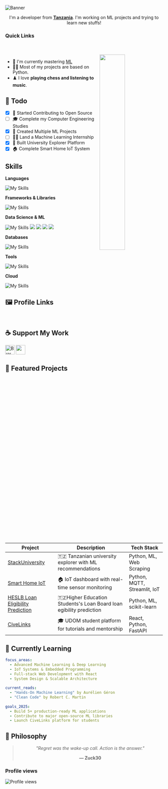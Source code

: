![Banner](https://capsule-render.vercel.app/api?type=venom&height=200&color=0:43cea2,100:185a9d&text=Hello,%20I'm%20Zuck30&textBg=false&desc=(he/him)&descAlign=79&fontAlign=50&descAlignY=70&fontColor=f7f5f5)

<p align="center">I'm a developer from <strong><a href="https://www.google.com/travel/things-to-do?dest_src=ut&dest_mid=%2Fm%2F0htfv">Tanzania</a></strong>. I'm working on ML projects and trying to learn new stuffs!</p>

<h3>Quick Links</h3>

<div align="left">
    <a href="mailto:sheldoncodesdaily@gmail.com"><img src="https://img.shields.io/badge/Mail%20me-30302f?style=flat-square&logo=gmail" alt="" srcset=""></a>
    <a href="https://sheddysilicon.netlify.app"><img src="https://img.shields.io/badge/Portfolio-30302f?style=flat-square&logo=firefox" alt="" srcset=""></a>
</div>

<br>
<a href="https://github.com/zuck30"><img align="right" height="auto" width="40%" src="https://i.pinimg.com/originals/81/17/8b/81178b47a8598f0c81c4799f2cdd4057.gif" style="right:0px" /></a>

<ul>
    <li>🔭 I'm currently mastering <a href="https://www.python.org/events/python-user-group/1310/">ML</a>
    <li>👨‍💻 Most of my projects are based on Python.</li>
    <li>♟️ I love <b>playing chess and listening to music</b>.</li>
</ul>

<h2>📌 Todo</h2>

- [x] 💬 Started Contributing to Open Source
- [ ] 🎓 Complete my Computer Engineering Studies
- [x] 🎯 Created Multiple ML Projects
- [ ] 👨‍💻 Land a Machine Learning Internship
- [x] 🚀 Built University Explorer Platform
- [x] 🏠 Complete Smart Home IoT System

<h2 id=lang>Skills</h2>

**Languages**

![My Skills](https://skillicons.dev/icons?i=python,js,ts,html,css,cpp,bash,md&perline=10)

**Frameworks & Libraries**

![My Skills](https://skillicons.dev/icons?i=react,fastapi,django,flask,tailwind,bootstrap&perline=10)

**Data Science & ML**

![My Skills](https://skillicons.dev/icons?i=tensorflow,pytorch&perline=10)
<img src="https://img.shields.io/badge/Pandas-150458?style=for-the-badge&logo=pandas&logoColor=white" />
<img src="https://img.shields.io/badge/NumPy-013243?style=for-the-badge&logo=numpy&logoColor=white" />
<img src="https://img.shields.io/badge/Streamlit-FF4B4B?style=for-the-badge&logo=streamlit&logoColor=white" />
<img src="https://img.shields.io/badge/scikit--learn-F7931E?style=for-the-badge&logo=scikitlearn&logoColor=white" />

**Databases**

![My Skills](https://skillicons.dev/icons?i=sqlite,mysql,mongodb&perline=10)

**Tools**

![My Skills](https://skillicons.dev/icons?i=docker,figma,vscode,git,github,linux,postman&perline=10)

**Cloud**

![My Skills](https://skillicons.dev/icons?i=netlify,vercel,heroku&perline=10)

<h2>🖼 Profile Links</h2>
<p>
    <a href="https://twitter.com/codewithsheddy" target="_blank" rel="noopener noreferrer"><img src="https://img.shields.io/badge/Twitter-1DA1F2?style=for-the-badge&logo=twitter&logoColor=white" alt="" srcset=""></a>
    <a href="https://codewithsheddy.netlify.app"><img src="https://img.shields.io/badge/Portfolio-FF5722?style=for-the-badge&logo=firefox&logoColor=white" alt=""></a>
    <a href="https://github.com/zuck30"><img src="https://img.shields.io/badge/GitHub-181717?style=for-the-badge&logo=github&logoColor=white" alt="" srcset=""></a>
    <a href="mailto:sheldoncodesdaily@gmail.com"><img src="https://img.shields.io/badge/Gmail-D14836?style=for-the-badge&logo=gmail&logoColor=white" alt="" srcset=""></a>
    <a href="https://linkedin.com/in/sheldon-dev"><img src="https://img.shields.io/badge/LinkedIn-0077B5?style=for-the-badge&logo=linkedin&logoColor=white" alt="" srcset=""></a>
    <img src="https://img.shields.io/badge/Chess.com-7FA650?style=for-the-badge&logo=chess.com&logoColor=white" alt="" srcset="">
    <img src="https://img.shields.io/badge/Spotify-1ED760?&style=for-the-badge&logo=spotify&logoColor=white" alt="" srcset="">
</p>

<h2>☕️ Support My Work</h2>
<p>
    <a href="https://www.buymeacoffee.com/codewithsheddy" target="_blank"><img src="https://cdn.buymeacoffee.com/buttons/v2/default-red.png" alt="Buy Me A Coffee" height="30px" ></a>
    <a href="https://paypal.me/codewithsheddy"><img src="https://img.shields.io/badge/PayPal-00457C?style=for-the-badge&logo=paypal&logoColor=white" alt="" height="30px"></a>
</p>

<h2>🚀 Featured Projects</h2>

| Project | Description | Tech Stack |
|---------|-------------|------------|
| [StackUniversity](https://github.com/zuck30/stackuniversity) | 🇹🇿 Tanzanian university explorer with ML recommendations |Python, ML, Web Scraping |
| [Smart Home IoT](https://github.com/zuck30/Smart-Home-Control-Raspberry) | 🏠 IoT dashboard with real-time sensor monitoring | Python, MQTT, Streamlit, IoT |
| [HESLB Loan Eligibility Prediction ](https://github.com/zuck30/Heslb-Loan_eligibility) | 🇹🇿Higher Education Students's Loan Board loan egibility prediction | Python, ML, scikit-learn |
| [CiveLinks](#) | 🎓 UDOM student platform for tutorials and mentorship | React, Python, FastAPI |

<h2>🧠 Currently Learning</h2>

```yaml
focus_areas:
  - Advanced Machine Learning & Deep Learning
  - IoT Systems & Embedded Programming  
  - Full-stack Web Development with React
  - System Design & Scalable Architecture
  
current_reads:
  - "Hands-On Machine Learning" by Aurélien Géron
  - "Clean Code" by Robert C. Martin
  
goals_2025:
  - Build 5+ production-ready ML applications
  - Contribute to major open-source ML libraries
  - Launch CiveLinks platform for students
```

<h2>💭 Philosophy</h2>
<div align="center">
<blockquote>
<p><em>"Regret was the wake-up call. Action is the answer."</em></p>
<p><strong>— Zuck30</strong></p>
</blockquote>
</div>

### Profile views

![Profile views](https://komarev.com/ghpvc/?username=zuck30&style=for-the-badge&color=blueviolet)
